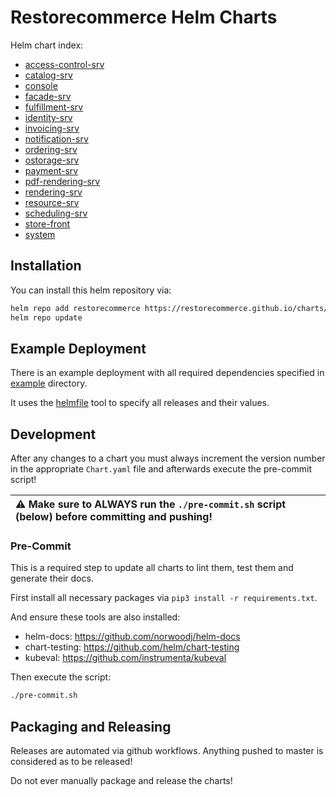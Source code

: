 # Restorecommerce Helm Charts

Helm chart index:

* [access-control-srv](./charts/access-control-srv)
* [catalog-srv](./charts/catalog-srv)
* [console](./charts/console)
* [facade-srv](./charts/facade-srv)
* [fulfillment-srv](./charts/fulfillment-srv)
* [identity-srv](./charts/identity-srv)
* [invoicing-srv](./charts/invoicing-srv)
* [notification-srv](./charts/notification-srv)
* [ordering-srv](./charts/ordering-srv)
* [ostorage-srv](./charts/ostorage-srv)
* [payment-srv](./charts/payment-srv)
* [pdf-rendering-srv](./charts/pdf-rendering-srv)
* [rendering-srv](./charts/rendering-srv)
* [resource-srv](./charts/resource-srv)
* [scheduling-srv](./charts/scheduling-srv)
* [store-front](./charts/store-front)
* [system](./charts/system)

## Installation

You can install this helm repository via:

```bash
helm repo add restorecommerce https://restorecommerce.github.io/charts/
helm repo update
```

## Example Deployment

There is an example deployment with all required dependencies specified in [example](./example) directory.

It uses the [helmfile](https://github.com/roboll/helmfile) tool to specify all releases and their values.

## Development

After any changes to a chart you must always increment the version number in the appropriate `Chart.yaml` file and afterwards execute the pre-commit script!

| :warning: Make sure to **ALWAYS** run the `./pre-commit.sh` script (below) before committing and pushing! |
|:------------|

### Pre-Commit

This is a required step to update all charts to lint them, test them and generate their docs.

First install all necessary packages via `pip3 install -r requirements.txt`.

And ensure these tools are also installed:

* helm-docs: https://github.com/norwoodj/helm-docs
* chart-testing: https://github.com/helm/chart-testing
* kubeval: https://github.com/instrumenta/kubeval

Then execute the script:

```bash
./pre-commit.sh
```

## Packaging and Releasing

Releases are automated via github workflows. Anything pushed to master is considered as to be released!

Do not ever manually package and release the charts!

